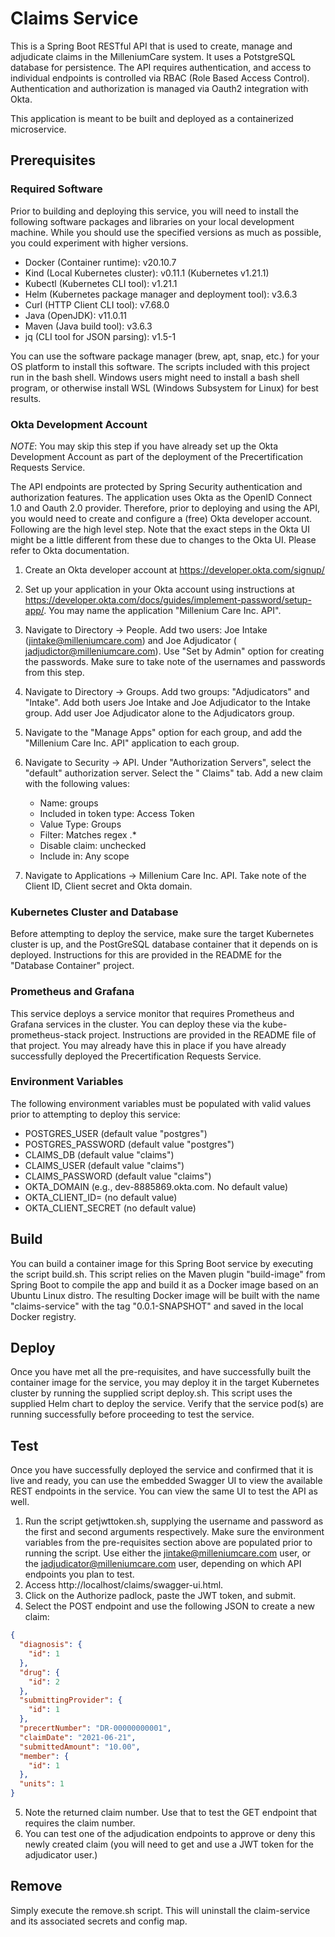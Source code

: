 # Claims Service

This is a Spring Boot RESTful API that is used to create, manage and adjudicate claims in the MilleniumCare system. It
uses a PotstgreSQL database for persistence. The API requires authentication, and access to individual endpoints is
controlled via RBAC (Role Based Access Control). Authentication and authorization is managed via Oauth2 integration with
Okta.

This application is meant to be built and deployed as a containerized microservice.

## Prerequisites

### Required Software

Prior to building and deploying this service, you will need to install the following software packages and libraries on
your local development machine. While you should use the specified versions as much as possible, you could experiment
with higher versions.

* Docker (Container runtime): v20.10.7
* Kind (Local Kubernetes cluster): v0.11.1 (Kubernetes v1.21.1)
* Kubectl (Kubernetes CLI tool): v1.21.1
* Helm (Kubernetes package manager and deployment tool): v3.6.3
* Curl (HTTP Client CLI tool): v7.68.0
* Java (OpenJDK): v11.0.11
* Maven (Java build tool): v3.6.3
* jq (CLI tool for JSON parsing): v1.5-1

You can use the software package manager (brew, apt, snap, etc.) for your OS platform to install this software. The
scripts included with this project run in the bash shell. Windows users might need to install a bash shell program, or
otherwise install WSL (Windows Subsystem for Linux) for best results.

### Okta Development Account

*NOTE*: You may skip this step if you have already set up the Okta Development Account as part of the deployment of the
Precertification Requests Service.

The API endpoints are protected by Spring Security authentication and authorization features. The application uses Okta
as the OpenID Connect 1.0 and Oauth 2.0 provider. Therefore, prior to deploying and using the API, you would need to
create and configure a (free) Okta developer account. Following are the high level step. Note that the exact steps in
the Okta UI might be a little different from these due to changes to the Okta UI. Please refer to Okta documentation.

1. Create an Okta developer account at https://developer.okta.com/signup/
2. Set up your application in your Okta account using instructions
   at https://developer.okta.com/docs/guides/implement-password/setup-app/. You may name the application "Millenium Care
   Inc. API".
3. Navigate to Directory -> People. Add two users: Joe Intake (jintake@milleniumcare.com) and Joe Adjudicator (
   jadjudictor@milleniumcare.com). Use "Set by Admin" option for creating the passwords. Make sure to take note of the
   usernames and passwords from this step.
4. Navigate to Directory -> Groups. Add two groups: "Adjudicators" and "Intake". Add both users Joe Intake and Joe
   Adjudicator to the Intake group. Add user Joe Adjudicator alone to the Adjudicators group.
5. Navigate to the "Manage Apps" option for each group, and add the "Millenium Care Inc. API" application to each group.
6. Navigate to Security -> API. Under "Authorization Servers", select the "default" authorization server. Select the "
   Claims" tab. Add a new claim with the following values:
    * Name: groups
    * Included in token type: Access Token
    * Value Type: Groups
    * Filter: Matches regex .*
    * Disable claim: unchecked
    * Include in: Any scope

7. Navigate to Applications -> Millenium Care Inc. API. Take note of the Client ID, Client secret and Okta domain.

### Kubernetes Cluster and Database

Before attempting to deploy the service, make sure the target Kubernetes cluster is up, and the PostGreSQL database
container that it depends on is deployed. Instructions for this are provided in the README for the "Database Container"
project.

### Prometheus and Grafana

This service deploys a service monitor that requires Prometheus and Grafana services in the cluster. You can deploy
these via the kube-prometheus-stack project. Instructions are provided in the README file of that project. You may
already have this in place if you have already successfully deployed the Precertification Requests Service.

### Environment Variables

The following environment variables must be populated with valid values prior to attempting to deploy this service:

* POSTGRES_USER (default value "postgres")
* POSTGRES_PASSWORD (default value "postgres")
* CLAIMS_DB (default value "claims")
* CLAIMS_USER (default value "claims")
* CLAIMS_PASSWORD (default value "claims")
* OKTA_DOMAIN (e.g., dev-8885869.okta.com. No default value)
* OKTA_CLIENT_ID= (no default value)
* OKTA_CLIENT_SECRET (no default value)

## Build

You can build a container image for this Spring Boot service by executing the script build.sh. This script relies on the
Maven plugin "build-image" from Spring Boot to compile the app and build it as a Docker image based on an Ubuntu Linux
distro. The resulting Docker image will be built with the name "claims-service" with the tag "0.0.1-SNAPSHOT"
and saved in the local Docker registry.

## Deploy

Once you have met all the pre-requisites, and have successfully built the container image for the service, you may
deploy it in the target Kubernetes cluster by running the supplied script deploy.sh. This script uses the supplied Helm
chart to deploy the service. Verify that the service pod(s) are running successfully before proceeding to test the
service.

## Test

Once you have successfully deployed the service and confirmed that it is live and ready, you can use the embedded
Swagger UI to view the available REST endpoints in the service. You can view the same UI to test the API as well.

1. Run the script getjwttoken.sh, supplying the username and password as the first and second arguments respectively.
   Make sure the environment variables from the pre-requisites section above are populated prior to running the script.
   Use either the jintake@milleniumcare.com user, or the jadjudicator@milleniumcare.com user, depending on which API
   endpoints you plan to test.
2. Access http://localhost/claims/swagger-ui.html.
3. Click on the Authorize padlock, paste the JWT token, and submit.
4. Select the POST endpoint and use the following JSON to create a new claim:

```json
{
  "diagnosis": {
    "id": 1
  },
  "drug": {
    "id": 2
  },
  "submittingProvider": {
    "id": 1
  },
  "precertNumber": "DR-00000000001",
  "claimDate": "2021-06-21",
  "submittedAmount": "10.00",
  "member": {
    "id": 1
  },
  "units": 1
}
```

5. Note the returned claim number. Use that to test the GET endpoint that requires the claim number.
6. You can test one of the adjudication endpoints to approve or deny this newly created claim (you will need to get and
   use a JWT token for the adjudicator user.)

## Remove

Simply execute the remove.sh script. This will uninstall the claim-service and its associated secrets and config map.
